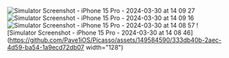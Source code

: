 ![Simulator Screenshot - iPhone 15 Pro - 2024-03-30 at 14 09 27](https://github.com/Pave1iOS/Picasso/assets/149584590/6a5f607c-ed21-45a4-bbb4-89db7518ff67)
![Simulator Screenshot - iPhone 15 Pro - 2024-03-30 at 14 09 16](https://github.com/Pave1iOS/Picasso/assets/149584590/cb39f007-730c-4573-9800-edf65c1a8c17)
![Simulator Screenshot - iPhone 15 Pro - 2024-03-30 at 14 08 57](https://github.com/Pave1iOS/Picasso/assets/149584590/213e5d29-b804-4fe0-9d24-e95307d82a1d)
![Simulator Screenshot - iPhone 15 Pro - 2024-03-30 at 14 08 46](https://github.com/Pave1iOS/Picasso/assets/149584590/333db40b-2aec-4d59-ba54-1a9ecd72db07 width="128")
